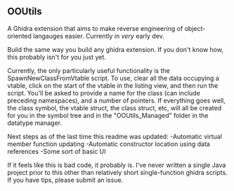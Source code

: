 OOUtils
-------

A Ghidra extension that aims to make reverse engineering of object-oriented langauges easier. Currently in *very* early dev. 

Build the same way you build any ghidra extension. If you don't know how, this probably isn't for you just yet.

Currently, the only particularly useful functionality is the SpawnNewClassFromVtable script. To use, clear all the data occupying a vtable, click on the start of the vtable in the listing view, and then run the script. You'll be asked to provide a name for the class (can include preceding namespaces), and a number of pointers. If everything goes well, the class symbol, the vtable struct, the class struct, etc, will all be created for you in the symbol tree and in the "OOUtils_Managed" folder in the datatype manager. 

Next steps as of the last time this readme was updated:
-Automatic virtual member function updating
-Automatic constructor location using data references
-Some sort of basic UI

If it feels like this is bad code, it probably is. I've never written a single Java project prior to this other than relatively short single-function ghidra scripts. If you have tips, please submit an issue. 
